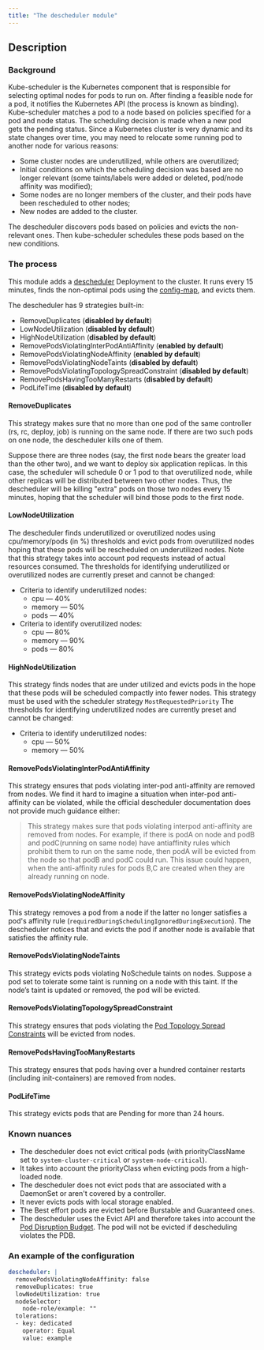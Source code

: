 ```yaml
---
title: "The descheduler module"
---
```


## Description
### Background

Kube-scheduler is the Kubernetes component that is responsible for selecting optimal nodes for pods to run on. After finding a feasible node for a pod, it notifies the Kubernetes API (the process is known as binding). Kube-scheduler matches a pod to a node based on policies specified for a pod and node status. The scheduling decision is made when a new pod gets the pending status. Since a Kubernetes cluster is very dynamic and its state changes over time, you may need to relocate some running pod to another node for various reasons:

* Some cluster nodes are underutilized, while others are overutilized;
* Initial conditions on which the scheduling decision was based are no longer relevant (some taints/labels were added or deleted, pod/node affinity was modified);
* Some nodes are no longer members of the cluster, and their pods have been rescheduled to other nodes;
* New nodes are added to the cluster.

The descheduler discovers pods based on policies and evicts the non-relevant ones. Then kube-scheduler schedules these pods based on the new conditions.

### The process

This module adds a [descheduler](https://github.com/kubernetes-incubator/descheduler) Deployment to the cluster. It runs every 15 minutes, finds the non-optimal pods using the [config-map](templates/config-map.yaml), and evicts them.

The descheduler has 9 strategies built-in:
* RemoveDuplicates (**disabled by default**)
* LowNodeUtilization (**disabled by default**)
* HighNodeUtilization (**disabled by default**)
* RemovePodsViolatingInterPodAntiAffinity (**enabled by default**)
* RemovePodsViolatingNodeAffinity (**enabled by default**)
* RemovePodsViolatingNodeTaints (**disabled by default**)
* RemovePodsViolatingTopologySpreadConstraint (**disabled by default**)
* RemovePodsHavingTooManyRestarts (**disabled by default**)
* PodLifeTime (**disabled by default**)

#### RemoveDuplicates

This strategy makes sure that no more than one pod of the same controller (rs, rc, deploy, job) is running on the same node. If there are two such pods on one node, the descheduler kills one of them.

Suppose there are three nodes (say, the first node bears the greater load than the other two), and we want to deploy six application replicas. In this case, the scheduler will schedule 0 or 1 pod to that overutilized node, while other replicas will be distributed between two other nodes. Thus, the descheduler will be killing "extra" pods on those two nodes every 15 minutes, hoping that the scheduler will bind those pods to the first node.

#### LowNodeUtilization

The descheduler finds underutilized or overutilized nodes using cpu/memory/pods (in %) thresholds and evict pods from overutilized nodes hoping that these pods will be rescheduled on underutilized nodes. Note that this strategy takes into account pod requests instead of actual resources consumed.
The thresholds for identifying underutilized or overutilized nodes are currently preset and cannot be changed:
* Criteria to identify underutilized nodes:
  * cpu — 40%
  * memory — 50%
  * pods — 40%
* Criteria to identify overutilized nodes:
  * cpu — 80%
  * memory — 90%
  * pods — 80%

#### HighNodeUtilization

This strategy finds nodes that are under utilized and evicts pods in the hope that these pods will be scheduled compactly into fewer nodes. This strategy must be used with the scheduler strategy `MostRequestedPriority`
The thresholds for identifying underutilized nodes are currently preset and cannot be changed:
* Criteria to identify underutilized nodes:
  * cpu — 50%
  * memory — 50%

#### RemovePodsViolatingInterPodAntiAffinity

This strategy ensures that pods violating inter-pod anti-affinity are removed from nodes. We find it hard to imagine a situation when inter-pod anti-affinity can be violated, while the official descheduler documentation does not provide much guidance either:

> This strategy makes sure that pods violating interpod anti-affinity are removed from nodes. For example, if there is podA on node and podB and podC(running on same node) have antiaffinity rules which prohibit them to run on the same node, then podA will be evicted from the node so that podB and podC could run. This issue could happen, when the anti-affinity rules for pods B,C are created when they are already running on node.

#### RemovePodsViolatingNodeAffinity

This strategy removes a pod from a node if the latter no longer satisfies a pod's affinity rule (`requiredDuringSchedulingIgnoredDuringExecution`). The descheduler notices that and evicts the pod if another node is available that satisfies the affinity rule.

#### RemovePodsViolatingNodeTaints
This strategy evicts pods violating NoSchedule taints on nodes. Suppose a pod set to tolerate some taint is running on a node with this taint. If the node’s taint is updated or removed, the pod will be evicted.

#### RemovePodsViolatingTopologySpreadConstraint
This strategy ensures that pods violating the [Pod Topology Spread Constraints](https://kubernetes.io/docs/concepts/workloads/pods/pod-topology-spread-constraints/) will be evicted from nodes.

#### RemovePodsHavingTooManyRestarts
This strategy ensures that pods having over a hundred container restarts (including init-containers) are removed from nodes.

#### PodLifeTime
This strategy evicts pods that are Pending for more than 24 hours.

### Known nuances

* The descheduler does not evict critical pods (with priorityClassName set to `system-cluster-critical` or `system-node-critical`).
* It takes into account the priorityClass when evicting pods from a high-loaded node.
* The descheduler does not evict pods that are associated with a DaemonSet or aren't covered by a controller.
* It never evicts pods with local storage enabled.
* The Best effort pods are evicted before Burstable and Guaranteed ones.
* The descheduler uses the Evict API and therefore takes into account the [Pod Disruption Budget](https://kubernetes.io/docs/concepts/workloads/pods/disruptions/). The pod will not be evicted if descheduling violates the PDB.

### An example of the configuration

```yaml
descheduler: |
  removePodsViolatingNodeAffinity: false
  removeDuplicates: true
  lowNodeUtilization: true
  nodeSelector:
    node-role/example: ""
  tolerations:
  - key: dedicated
    operator: Equal
    value: example
```
